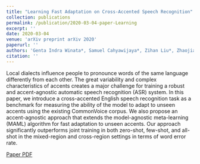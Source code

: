 ```yaml
---
title: "Learning Fast Adaptation on Cross-Accented Speech Recognition"
collection: publications
permalink: /publication/2020-03-04-paper-Learning
excerpt: ''
date: 2020-03-04
venue: 'arXiv preprint arXiv 2020'
paperurl: ''
authors: 'Genta Indra Winata*, Samuel Cahyawijaya*, Zihan Liu*, Zhaojiang Lin, Andrea Madotto, Peng Xu, Pascale Fung'
citation: ''
---
```

Local dialects influence people to pronounce words of the same language differently from each other. The great variability and complex characteristics of accents creates a major challenge for training a robust and accent-agnostic automatic speech recognition (ASR) system. In this paper, we introduce a cross-accented English speech recognition task as a benchmark for measuring the ability of the model to adapt to unseen accents using the existing CommonVoice corpus. We also propose an accent-agnostic approach that extends the model-agnostic meta-learning (MAML) algorithm for fast adaptation to unseen accents. Our approach significantly outperforms joint training in both zero-shot, few-shot, and all-shot in the mixed-region and cross-region settings in terms of word error rate.

[Paper PDF](https://arxiv.org/pdf/2003.01901.pdf)
